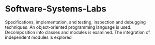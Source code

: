# Software-Systems-Labs
Specifications, implementation, and testing, inspection and debugging techniques. An object-oriented programming language is used. Decomposition into classes and modules is examined. The integration of independent modules is explored
